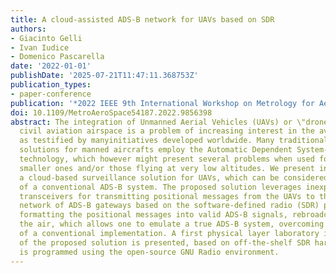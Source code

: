```yaml
---
title: A cloud-assisted ADS-B network for UAVs based on SDR
authors:
- Giacinto Gelli
- Ivan Iudice
- Domenico Pascarella
date: '2022-01-01'
publishDate: '2025-07-21T11:47:11.368753Z'
publication_types:
- paper-conference
publication: '*2022 IEEE 9th International Workshop on Metrology for AeroSpace (MetroAeroSpace)*'
doi: 10.1109/MetroAeroSpace54187.2022.9856398
abstract: The integration of Unmanned Aerial Vehicles (UAVs) or \"drones\" into the
  civil aviation airspace is a problem of increasing interest in the aviation community,
  as testified by manyinitiatives developed worldwide. Many traditional surveillance
  solutions for manned aircrafts employ the Automatic Dependent System-Broadcast (ADS-B)
  technology, which however might present several problems when used for UAVs, especially
  smaller ones and/or those flying at very low altitudes. We present in this paper
  a cloud-based surveillance solution for UAVs, which can be considered as an enhancement
  of a conventional ADS-B system. The proposed solution leverages inexpensive onboard
  transceivers for transmitting positional messages from the UAVs to the ground. A
  network of ADS-B gateways based on the software-defined radio (SDR) paradigm, after
  formatting the positional messages into valid ADS-B signals, rebroadcasts them in
  the air, which allows one to emulate a true ADS-B system, overcoming some disadvantages
  of a conventional implementation. A first physical layer laboratory implementation
  of the proposed solution is presented, based on off-the-shelf SDR hardware, which
  is programmed using the open-source GNU Radio environment.
---
```

